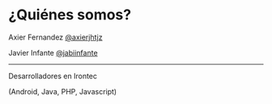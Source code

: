 # ¿Quiénes somos?

Axier Fernandez [@axierjhtjz](https://twitter.com/axierjhtjz)

Javier Infante [@jabiinfante](https://twitter.com/jabiinfante)

<hr />
Desarrolladores en Irontec

(Android, Java, PHP, Javascript)



